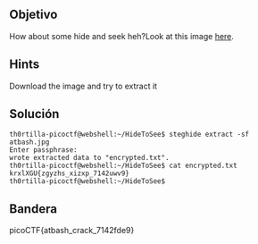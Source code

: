 ## Objetivo
How about some hide and seek heh?Look at this image [here](https://artifacts.picoctf.net/c/241/atbash.jpg).

## Hints
Download the image and try to extract it

## Solución

```
th0rtilla-picoctf@webshell:~/HideToSee$ steghide extract -sf atbash.jpg
Enter passphrase: 
wrote extracted data to "encrypted.txt".
th0rtilla-picoctf@webshell:~/HideToSee$ cat encrypted.txt
krxlXGU{zgyzhs_xizxp_7142uwv9}
th0rtilla-picoctf@webshell:~/HideToSee$ 
```
## Bandera
picoCTF{atbash_crack_7142fde9}